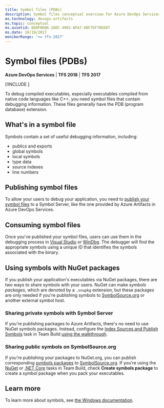 ```yaml
---
title: Symbol files (PDBs)
description: Symbol files conceptual overview for Azure DevOps Services and Team Foundation Server
ms.technology: devops-artifacts
ms.topic: conceptual
ms.assetid: 6D0F0D86-2ADC-4902-AFA7-98F7EF78EE07
ms.date: 10/19/2017
monikerRange: '>= tfs-2017'
---
```


# Symbol files (PDBs)

**Azure DevOps Services** | **TFS 2018** | **TFS 2017**

[!INCLUDE [](../includes/availability-symbols.md)]

To debug compiled executables, especially executables compiled from native code languages like C++, you need symbol files that contain debugging information. These files generally have the PDB (program database) extension.

## What's in a symbol file

Symbols contain a set of useful debugging information, including:

- publics and exports
- global symbols
- local symbols
- type data
- source indexes
- line numbers

## Publishing symbol files

To allow your users to debug your application, you need to [publish your symbol files](/azure/devops/pipelines/artifacts/symbols) to a Symbol Server, like the one provided by Azure Artifacts in Azure DevOps Services.

## Consuming symbol files

Once you've published your symbol files, users can use them in the debugging process in [Visual Studio](../symbols/debug-with-symbols-visual-studio.md) or [WinDbg](../symbols/debug-with-symbols-windbg.md). The debugger will find the appropriate symbols using a unique ID that identifies the symbols associated with the binary.

## Using symbols with NuGet packages

If you publish your application's executables via NuGet packages, there are two ways to share symbols with your users. NuGet can make _symbols packages_, which are denoted by a `.snupkg` extension, but these packages are only needed if you're publishing symbols to [SymbolSource.org](http://www.symbolsource.org/) or another external symbol host.

### Sharing private symbols with Symbol Server

If you're publishing packages to Azure Artifacts, there's no need to use NuGet symbols packages. Instead, configure the [Index Sources and Publish Symbols](../../pipelines/tasks/build/index-sources-publish-symbols.md) task in Team Build [using the walkthrough](../../pipelines/artifacts/symbols.md).

### Sharing public symbols on SymbolSource.org

If you're publishing your packages to NuGet.org, you can publish corresponding [symbols packages](/nuget/create-packages/symbol-packages) to [SymbolSource.org](http://www.symbolsource.org/). If you're using the [NuGet](../../pipelines/tasks/package/nuget.md) or [.NET Core](../../pipelines/tasks/build/dotnet-core-cli.md) tasks in Team Build, check **Create symbols package** to create a symbol package when you pack your executables.

## Learn more

To learn more about symbols, see [the Windows documentation](/windows-hardware/drivers/debugger/introduction-to-symbols).
